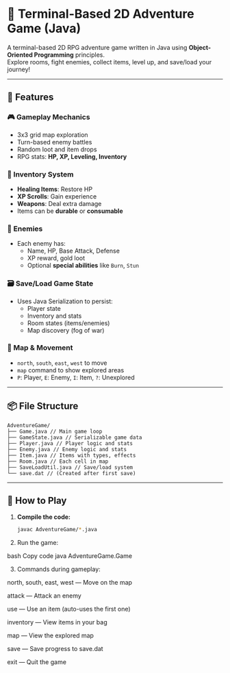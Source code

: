 # 🧭 Terminal-Based 2D Adventure Game (Java)

A terminal-based 2D RPG adventure game written in Java using **Object-Oriented Programming** principles.  
Explore rooms, fight enemies, collect items, level up, and save/load your journey!

---

## 🚀 Features

### 🎮 Gameplay Mechanics
- 3x3 grid map exploration
- Turn-based enemy battles
- Random loot and item drops
- RPG stats: **HP, XP, Leveling, Inventory**

### 💼 Inventory System
- **Healing Items**: Restore HP
- **XP Scrolls**: Gain experience
- **Weapons**: Deal extra damage
- Items can be **durable** or **consumable**

### 🧠 Enemies
- Each enemy has:
  - Name, HP, Base Attack, Defense
  - XP reward, gold loot
  - Optional **special abilities** like `Burn`, `Stun`

### 🗃️ Save/Load Game State
- Uses Java Serialization to persist:
  - Player state
  - Inventory and stats
  - Room states (items/enemies)
  - Map discovery (fog of war)

### 🧭 Map & Movement
- `north`, `south`, `east`, `west` to move
- `map` command to show explored areas
- `P`: Player, `E`: Enemy, `I`: Item, `?`: Unexplored

---

## 📦 File Structure
```
AdventureGame/
├── Game.java // Main game loop
├── GameState.java // Serializable game data
├── Player.java // Player logic and stats
├── Enemy.java // Enemy logic and stats
├── Item.java // Items with types, effects
├── Room.java // Each cell in map
├── SaveLoadUtil.java // Save/load system
└── save.dat // (Created after first save)
```

---

## 📖 How to Play

1. **Compile the code:**
   ```bash
   javac AdventureGame/*.java
2. Run the game:

bash
Copy code
java AdventureGame.Game

3. Commands during gameplay:

north, south, east, west — Move on the map

attack — Attack an enemy

use — Use an item (auto-uses the first one)

inventory — View items in your bag

map — View the explored map

save — Save progress to save.dat

exit — Quit the game

